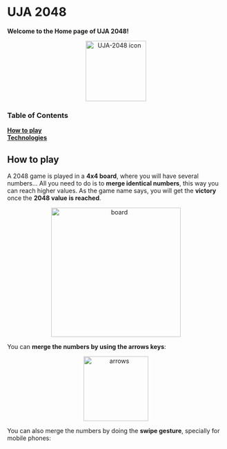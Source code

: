 # UJA 2048
**Welcome to the Home page of UJA 2048!**

<p align="center"> 
  <img src="https://github.com/UJA2048/UJA2048.github.io/blob/master/assets/images/2048/logo.png" width="140px" alt="UJA-2048 icon">
</p>

### Table of Contents
**[How to play](#how-to-play)**<br>
**[Technologies](#technologies)**<br>

## How to play
A 2048 game is played in a **4x4 board**, where you will have several numbers...
All you need to do is to **merge identical numbers**, this way you can reach higher values.
As the game name says, you will get the **victory** once the **2048 value is reached**.

<p align="center"> 
  <img src="https://github.com/UJA2048/UJA2048.github.io/blob/master/assets/images/examples/board.JPG" width="300px" alt="board">
</p>

You can **merge the numbers by using the arrows keys**:

<p align="center"> 
  <img src="https://github.com/UJA2048/UJA2048.github.io/blob/master/assets/images/body/arrowkeys.svg" width="150px" alt="arrows">
</p>

You can also merge the numbers by doing the **swipe gesture**, specially for mobile phones:
